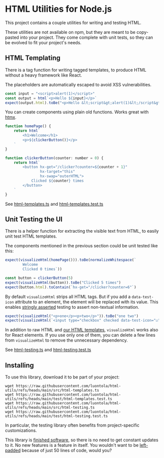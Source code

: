 # HTML Utilities for Node.js

This project contains a couple utilities for writing and testing HTML.

These utilities are not available on npm, but they are meant to be copy-pasted into your project. They come complete
with unit tests, so they can be evolved to fit your project's needs.

## HTML Templating

There is a tag function for writing tagged templates, to produce HTML without a heavy framework like React.

The placeholders are automatically escaped to avoid XSS vulnerabilities.

```js
const input = "<script>alert(1)</script>"
const output = html`<p>Hello ${input}</p>`
expect(output.html).toBe("<p>Hello &lt;script&gt;alert(1)&lt;/script&gt;</p>")
```

You can create components using plain old functions. Works great with [htmx](https://htmx.org/).

```js
function homePage() {
    return html`
        <h1>Welcome</h1>
        <p>${clickerButton()}</p>
    `
}

function clickerButton(counter: number = 0) {
    return html`
        <button hx-get="/clicker?counter=${counter + 1}"
                hx-target="this"
                hx-swap="outerHTML">
            Clicked ${counter} times
        </button>
    `
}
```

See [html-templates.ts](src/html-templates.ts) and [html-templates.test.ts](test/html-templates.test.ts)

## Unit Testing the UI

There is a helper function for extracting the visible text from HTML, to easily unit test HTML templates.

The components mentioned in the previous section could be unit tested like this:

```js
expect(visualizeHtml(homePage())).toBe(normalizeWhitespace(`
        Welcome
        Clicked 0 times`))

const button = clickerButton(5)
expect(visualizeHtml(button)).toBe("Clicked 5 times")
expect(button.html).toContain(`hx-get="/clicker?counter=6"`)
```

By default `visualizeHtml` strips all HTML tags.
But if you add a `data-test-icon` attribute to an element, the element will be replaced with its value.
This enables [stringly asserted](https://martinfowler.com/articles/tdd-html-templates.html#BonusLevelStringlyAsserted)
testing to assert non-textual information.

```js
expect(visualizeHtml("<p>one</p><p>two</p>")).toBe("one two")
expect(visualizeHtml(`<input type="checkbox" checked data-test-icon="☑️">`)).toBe("☑️")
```

In addition to raw HTML and [our HTML templates](#html-templating), `visualizeHtml` works also for React elements.
If you use only one of them, you can delete a few lines from `visualizeHtml` to remove the unnecessary dependency.

See [html-testing.ts](src/html-testing.ts) and [html-testing.test.ts](test/html-testing.test.ts)

## Installing

To use this library, download it to be part of your project:

```
wget https://raw.githubusercontent.com/luontola/html-utils/refs/heads/main/src/html-templates.ts
wget https://raw.githubusercontent.com/luontola/html-utils/refs/heads/main/test/html-templates.test.ts
wget https://raw.githubusercontent.com/luontola/html-utils/refs/heads/main/src/html-testing.ts
wget https://raw.githubusercontent.com/luontola/html-utils/refs/heads/main/test/html-testing.test.ts
```

In particular, the testing library often benefits from project-specific customizations.

This library is [finished software](https://josem.co/the-beauty-of-finished-software/), so there is no need to get
constant updates to it.
No new features is a feature in itself.
You wouldn't want to be [left-padded](https://en.wikipedia.org/wiki/Npm_left-pad_incident) because of just 50 lines of
code, would you?
